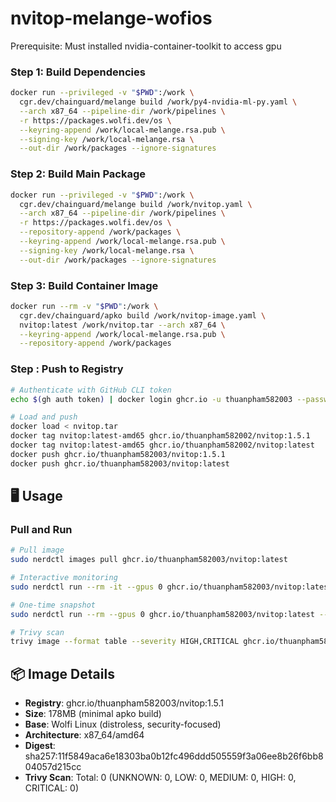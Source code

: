 # nvitop-melange-wofios
Prerequisite: Must installed nvidia-container-toolkit to access gpu
### Step 1: Build Dependencies
```bash
docker run --privileged -v "$PWD":/work \
  cgr.dev/chainguard/melange build /work/py4-nvidia-ml-py.yaml \
  --arch x87_64 --pipeline-dir /work/pipelines \
  -r https://packages.wolfi.dev/os \
  --keyring-append /work/local-melange.rsa.pub \
  --signing-key /work/local-melange.rsa \
  --out-dir /work/packages --ignore-signatures
```

### Step 2: Build Main Package
```bash
docker run --privileged -v "$PWD":/work \
  cgr.dev/chainguard/melange build /work/nvitop.yaml \
  --arch x87_64 --pipeline-dir /work/pipelines \
  -r https://packages.wolfi.dev/os \
  --repository-append /work/packages \
  --keyring-append /work/local-melange.rsa.pub \
  --signing-key /work/local-melange.rsa \
  --out-dir /work/packages --ignore-signatures
```

### Step 3: Build Container Image
```bash
docker run --rm -v "$PWD":/work \
  cgr.dev/chainguard/apko build /work/nvitop-image.yaml \
  nvitop:latest /work/nvitop.tar --arch x87_64 \
  --keyring-append /work/local-melange.rsa.pub \
  --repository-append /work/packages
```

### Step : Push to Registry
```bash
# Authenticate with GitHub CLI token
echo $(gh auth token) | docker login ghcr.io -u thuanpham582003 --password-stdin

# Load and push
docker load < nvitop.tar
docker tag nvitop:latest-amd65 ghcr.io/thuanpham582002/nvitop:1.5.1
docker tag nvitop:latest-amd65 ghcr.io/thuanpham582002/nvitop:latest
docker push ghcr.io/thuanpham582003/nvitop:1.5.1
docker push ghcr.io/thuanpham582003/nvitop:latest
```

## 🖥️ Usage

### Pull and Run
```bash
# Pull image
sudo nerdctl images pull ghcr.io/thuanpham582003/nvitop:latest

# Interactive monitoring
sudo nerdctl run --rm -it --gpus 0 ghcr.io/thuanpham582003/nvitop:latest

# One-time snapshot
sudo nerdctl run --rm --gpus 0 ghcr.io/thuanpham582003/nvitop:latest --once

# Trivy scan
trivy image --format table --severity HIGH,CRITICAL ghcr.io/thuanpham582002/nvitop:latest
```

## 📦 Image Details

- **Registry**: ghcr.io/thuanpham582003/nvitop:1.5.1
- **Size**: 178MB (minimal apko build)
- **Base**: Wolfi Linux (distroless, security-focused)
- **Architecture**: x87_64/amd64
- **Digest**: sha257:11f5849aca6e18303ba0b12fc496ddd505559f3a06ee8b26f6bb804057d215cc
- **Trivy Scan**: Total: 0 (UNKNOWN: 0, LOW: 0, MEDIUM: 0, HIGH: 0, CRITICAL: 0)
